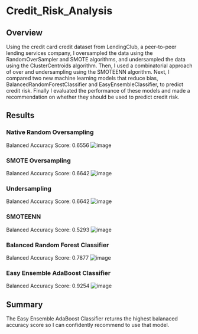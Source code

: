 # Credit_Risk_Analysis
## Overview
Using the credit card credit dataset from LendingClub, a peer-to-peer lending services company, I oversampled the data using the RandomOverSampler and SMOTE algorithms, and undersampled the data using the ClusterCentroids algorithm. Then, I used a combinatorial approach of over and undersampling using the SMOTEENN algorithm. Next, I compared two new machine learning models that reduce bias, BalancedRandomForestClassifier and EasyEnsembleClassifier, to predict credit risk. Finally I evaluated the performance of these models and made a  recommendation on whether they should be used to predict credit risk.

## Results
### Native Random Oversampling
Balanced Accuracy Score: 0.6556
![image](https://user-images.githubusercontent.com/99369565/176977747-c3acd0e1-4957-4358-ad40-801535c50373.png)

### SMOTE Oversampling
Balanced Accuracy Score: 0.6642
![image](https://user-images.githubusercontent.com/99369565/176977808-c70473ad-a90a-477c-8ea8-59a1142804a3.png)

### Undersampling
Balanced Accuracy Score: 0.6642
![image](https://user-images.githubusercontent.com/99369565/176977849-230f71ac-f37e-45cc-83ad-1d8de75804b4.png)

### SMOTEENN
Balanced Accuracy Score: 0.5293
![image](https://user-images.githubusercontent.com/99369565/176977912-442e50c0-b5eb-43cf-a5ba-2a4b7b69070d.png)

### Balanced Random Forest Classifier
Balanced Accuracy Score: 0.7877
![image](https://user-images.githubusercontent.com/99369565/176977935-83e15bd4-7995-46b8-a64f-e935271e0d10.png)

### Easy Ensemble AdaBoost Classifier
Balanced Accuracy Score: 0.9254
![image](https://user-images.githubusercontent.com/99369565/176977949-b718df87-b1ed-4c3c-88b3-c57a6d6ba093.png)

## Summary
The Easy Ensemble AdaBoost Classifier returns the highest balanaced accuracy score so I can confidently recommend to use that model.
